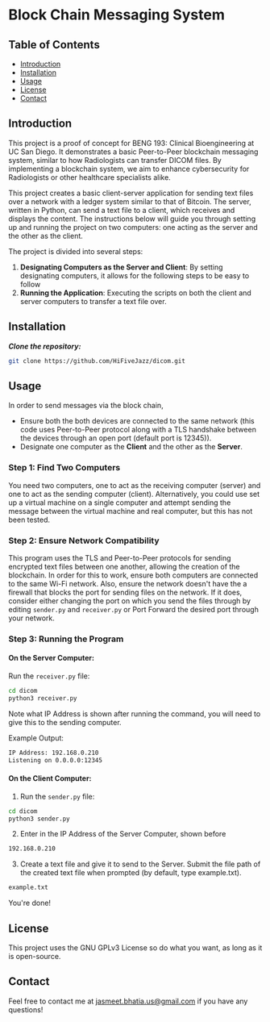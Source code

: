 # Block Chain Messaging System

## Table of Contents

- [Introduction](#introduction)
- [Installation](#installation)
- [Usage](#usage)
- [License](#license)
- [Contact](#contact)

## Introduction
This project is a proof of concept for BENG 193: Clinical Bioengineering at UC San Diego. It demonstrates a basic Peer-to-Peer blockchain messaging system, similar to how Radiologists can transfer DICOM files. By implementing a blockchain system, we aim to enhance cybersecurity for Radiologists or other healthcare specialists alike.

This project creates a basic client-server application for sending text files over a network with a ledger system similar to that of Bitcoin. The server, written in Python, can send a text file to a client, which receives and displays the content. The instructions below will guide you through setting up and running the project on two computers: one acting as the server and the other as the client.

The project is divided into several steps:

1. **Designating Computers as the Server and Client**: By setting designating computers, it allows for the following steps to be easy to follow
2. **Running the Application**: Executing the scripts on both the client and server computers to transfer a text file over.

## Installation
***Clone the repository:***
```bash
git clone https://github.com/HiFiveJazz/dicom.git
```
## Usage

In order to send messages via the block chain, 
- Ensure both the both devices are connected to the same network (this code uses Peer-to-Peer protocol along with a TLS handshake between the devices through an open port (default port is 12345)).
- Designate one computer as the **Client** and the other as the **Server**.

### Step 1: Find Two Computers
You need two computers, one to act as the receiving computer (server) and one to act as the sending computer (client). Alternatively, you could use set up a virtual machine on a single computer and attempt sending the message between the virtual machine and real computer, but this has not been tested.

### Step 2: Ensure Network Compatibility
This program uses the TLS and Peer-to-Peer protocols for sending encrypted text files between one another, allowing the creation of the blockchain. In order for this to work, ensure both computers are connected to the same Wi-Fi network. Also, ensure the network doesn't have the a firewall that blocks the port for sending files on the network. If it does, consider either changing the port on which you send the files through by editing `sender.py` and `receiver.py` or Port Forward the desired port through your network.  

### Step 3: Running the Program

#### On the Server Computer:
Run the `receiver.py` file:
```bash
cd dicom
python3 receiver.py
```
Note what IP Address is shown after running the command, you will need to give this to the sending computer.

Example Output:

```bash
IP Address: 192.168.0.210
Listening on 0.0.0.0:12345
```
#### On the Client Computer:

1. Run the `sender.py` file:
```bash
cd dicom
python3 sender.py
```

2. Enter in the IP Address of the Server Computer, shown before 

```bash
192.168.0.210
```

3. Create a text file and give it to send to the Server. Submit the file path of the created text file when prompted (by default, type example.txt).

```bash
example.txt
```
You're done!
## License
This project uses the GNU GPLv3 License so do what you want, as long as it is open-source.

## Contact
Feel free to contact me at jasmeet.bhatia.us@gmail.com if you have any questions!
